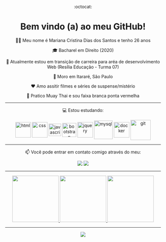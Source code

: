<div align="center">

 :octocat: <h1>Bem vindo (a) ao meu GitHub!</h1>
 

  👩‍💻 Meu nome é Mariana Cristina Dias dos Santos e tenho 26 anos
 
  🎓 Bacharel em Direito (2020)
 
  🔄 Atualmente estou em transição de carreira para aréa de desenvolvimento Web (Resília Educação - Turma 07)
 
  📌 Moro em Itararé, São Paulo
 
  ❤️ Amo assitir filmes e séries de suspense/mistério
 
  🥋 Pratico Muay Thai e sou faixa branca ponta vermelha
 </div>

 ---
<div align= "center"> 
 💻 Estou estudando:
 <br>
 <br>
 
  <img align="center" alt="html" height="50" width="50" src="https://cdn.iconscout.com/icon/free/png-256/html5-41-1175209.png">
  <img align="center" alt="css" height="50" width="50" src="https://cdn.iconscout.com/icon/free/png-256/css3-10-1175238.png">
  <img align="center" alt="javascript" height="40" width="40" src="https://cdn.iconscout.com/icon/free/png-256/javascript-2752148-2284965.png">
  <img align="center" alt="bootstrap" height="45" width="45" src="https://cdn.iconscout.com/icon/free/png-256/bootstrap-6-1175203.png">
  <img align="center" alt="jquery" height="50" width="50" src="https://cdn.iconscout.com/icon/free/png-256/jquery-8-1175153.png">
  <img align="center" alt="mysql" height="60" width="60" src="https://cdn.iconscout.com/icon/free/png-256/mysql-3628940-3030165.png">
  <img align="center" alt="docker" height="50" width="50" src="https://cdn.iconscout.com/icon/free/png-256/docker-12-1175229.png">
  <img align="center" alt="git" height="65" width="65" src="https://cdn.iconscout.com/icon/free/png-256/git-16-1175195.png">
</div>
 
 
 ---
<div align="center">
📫 Você pode entrar em contato comigo através do meu:
 
   <a href="https://www.linkedin.com/in/marianacristinadiasdossantos/" target="_blank"><img src="https://img.shields.io/badge/-LinkedIn-%230077B5?style=for-the-badge&logo=linkedin&logoColor=white" target="_blank"></a> 
  <a href = "mailto:marianacristinasantos05@gmail.com"><img src="https://img.shields.io/badge/Gmail-D14836?style=for-the-badge&logo=gmail&logoColor=white" target="_blank"></a>
</div>

---

<div align="center">
  <a href="https://github.com/mmcrisx">
  <img height="150em" src="https://github-readme-stats.vercel.app/api?username=mmcrisx&show_icons=true&theme=dracula&include_all_commits=true&count_private=true"/>
  <img height="150em" src="https://github-readme-stats.vercel.app/api/top-langs/?username=mmcrisx&layout=compact&langs_count=7&theme=dracula"/>
  <img height="150em" src="https://github-readme-streak-stats.herokuapp.com/?user=mmcrisx&show=anuraghazra&show_icons=true&theme=dracula"/>
</div>

   ---  
 <div align="center">

![](https://komarev.com/ghpvc/?username=mmcrisx&color=blue&style=flat)
 </div>
 
 

 
 
